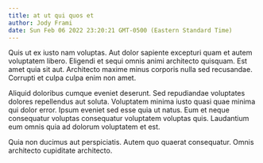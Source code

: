 ```yaml
---
title: at ut qui quos et
author: Jody Frami
date: Sun Feb 06 2022 23:20:21 GMT-0500 (Eastern Standard Time)
---
```

Quis ut ex iusto nam voluptas. Aut dolor sapiente excepturi quam et autem voluptatem libero. Eligendi et sequi omnis animi architecto quisquam. Est amet quia sit aut. Architecto maxime minus corporis nulla sed recusandae. Corrupti et culpa culpa enim non amet.

 Aliquid doloribus cumque eveniet deserunt. Sed repudiandae voluptates dolores repellendus aut soluta. Voluptatem minima iusto quasi quae minima qui dolor error. Ipsum eveniet sed esse quia ut natus. Eum et neque consequatur voluptas consequatur voluptatem voluptas quis. Laudantium eum omnis quia ad dolorum voluptatem et est.

 Quia non ducimus aut perspiciatis. Autem quo quaerat consequatur. Omnis architecto cupiditate architecto.
